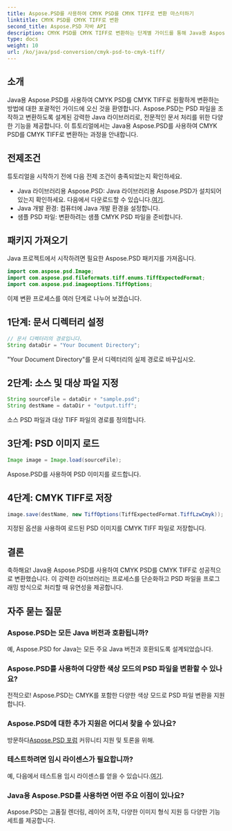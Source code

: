 ```yaml
---
title: Aspose.PSD를 사용하여 CMYK PSD를 CMYK TIFF로 변환 마스터하기
linktitle: CMYK PSD를 CMYK TIFF로 변환
second_title: Aspose.PSD 자바 API
description: CMYK PSD를 CMYK TIFF로 변환하는 단계별 가이드를 통해 Java용 Aspose.PSD의 강력한 기능을 살펴보세요. 문서 처리 능력을 손쉽게 향상시키세요!
type: docs
weight: 10
url: /ko/java/psd-conversion/cmyk-psd-to-cmyk-tiff/
---
```

## 소개
Java용 Aspose.PSD를 사용하여 CMYK PSD를 CMYK TIFF로 원활하게 변환하는 방법에 대한 포괄적인 가이드에 오신 것을 환영합니다. Aspose.PSD는 PSD 파일을 조작하고 변환하도록 설계된 강력한 Java 라이브러리로, 전문적인 문서 처리를 위한 다양한 기능을 제공합니다. 이 튜토리얼에서는 Java용 Aspose.PSD를 사용하여 CMYK PSD를 CMYK TIFF로 변환하는 과정을 안내합니다.
## 전제조건
튜토리얼을 시작하기 전에 다음 전제 조건이 충족되었는지 확인하세요.
-  Java 라이브러리용 Aspose.PSD: Java 라이브러리용 Aspose.PSD가 설치되어 있는지 확인하세요. 다음에서 다운로드할 수 있습니다.[여기](https://releases.aspose.com/psd/java/).
- Java 개발 환경: 컴퓨터에 Java 개발 환경을 설정합니다.
- 샘플 PSD 파일: 변환하려는 샘플 CMYK PSD 파일을 준비합니다.
## 패키지 가져오기
Java 프로젝트에서 시작하려면 필요한 Aspose.PSD 패키지를 가져옵니다.
```java
import com.aspose.psd.Image;
import com.aspose.psd.fileformats.tiff.enums.TiffExpectedFormat;
import com.aspose.psd.imageoptions.TiffOptions;
```
이제 변환 프로세스를 여러 단계로 나누어 보겠습니다.
## 1단계: 문서 디렉터리 설정
```java
// 문서 디렉터리의 경로입니다.
String dataDir = "Your Document Directory";
```
"Your Document Directory"를 문서 디렉터리의 실제 경로로 바꾸십시오.
## 2단계: 소스 및 대상 파일 지정
```java
String sourceFile = dataDir + "sample.psd";
String destName = dataDir + "output.tiff";
```
소스 PSD 파일과 대상 TIFF 파일의 경로를 정의합니다.
## 3단계: PSD 이미지 로드
```java
Image image = Image.load(sourceFile);
```
Aspose.PSD를 사용하여 PSD 이미지를 로드합니다.
## 4단계: CMYK TIFF로 저장
```java
image.save(destName, new TiffOptions(TiffExpectedFormat.TiffLzwCmyk));
```
지정된 옵션을 사용하여 로드된 PSD 이미지를 CMYK TIFF 파일로 저장합니다.
## 결론
축하해요! Java용 Aspose.PSD를 사용하여 CMYK PSD를 CMYK TIFF로 성공적으로 변환했습니다. 이 강력한 라이브러리는 프로세스를 단순화하고 PSD 파일을 프로그래밍 방식으로 처리할 때 유연성을 제공합니다.
## 자주 묻는 질문
### Aspose.PSD는 모든 Java 버전과 호환됩니까?
예, Aspose.PSD for Java는 모든 주요 Java 버전과 호환되도록 설계되었습니다.
### Aspose.PSD를 사용하여 다양한 색상 모드의 PSD 파일을 변환할 수 있나요?
전적으로! Aspose.PSD는 CMYK를 포함한 다양한 색상 모드로 PSD 파일 변환을 지원합니다.
### Aspose.PSD에 대한 추가 지원은 어디서 찾을 수 있나요?
 방문하다[Aspose.PSD 포럼](https://forum.aspose.com/c/psd/34) 커뮤니티 지원 및 토론을 위해.
### 테스트하려면 임시 라이센스가 필요합니까?
 예, 다음에서 테스트용 임시 라이센스를 얻을 수 있습니다.[여기](https://purchase.aspose.com/temporary-license/).
### Java용 Aspose.PSD를 사용하면 어떤 주요 이점이 있나요?
Aspose.PSD는 고품질 렌더링, 레이어 조작, 다양한 이미지 형식 지원 등 다양한 기능 세트를 제공합니다.